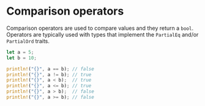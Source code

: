 # Comparison operators

Comparison operators are used to compare values and they return a `bool`.
Operators are typically used with types that implement
the `PartialEq` and/or `PartialOrd` traits.

```rs
let a = 5;
let b = 10;

println!("{}", a == b); // false
println!("{}", a != b); // true
println!("{}", a < b);  // true
println!("{}", a <= b); // true
println!("{}", a > b);  // false
println!("{}", a >= b); // false
```
